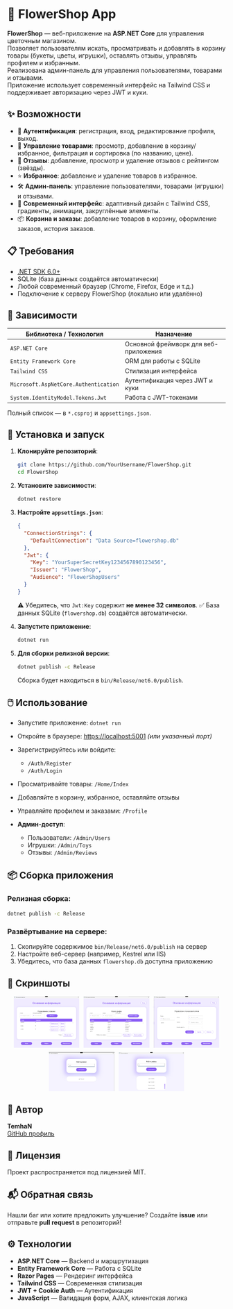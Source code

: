 # 🌸 FlowerShop App

**FlowerShop** — веб-приложение на **ASP.NET Core** для управления цветочным магазином.  
Позволяет пользователям искать, просматривать и добавлять в корзину товары (букеты, цветы, игрушки), оставлять отзывы, управлять профилем и избранным.  
Реализована админ-панель для управления пользователями, товарами и отзывами.  
Приложение использует современный интерфейс на Tailwind CSS и поддерживает авторизацию через JWT и куки.

## ✨ Возможности

- 🔐 **Аутентификация**: регистрация, вход, редактирование профиля, выход.
- 🛒 **Управление товарами**: просмотр, добавление в корзину/избранное, фильтрация и сортировка (по названию, цене).
- 📝 **Отзывы**: добавление, просмотр и удаление отзывов с рейтингом (звёзды).
- ⭐ **Избранное**: добавление и удаление товаров в избранное.
- 🛠️ **Админ-панель**: управление пользователями, товарами (игрушки) и отзывами.
- 🎨 **Современный интерфейс**: адаптивный дизайн с Tailwind CSS, градиенты, анимации, закруглённые элементы.
- 📦 **Корзина и заказы**: добавление товаров в корзину, оформление заказов, история заказов.

## 📋 Требования

- [.NET SDK 6.0+](https://dotnet.microsoft.com/en-us/download)
- SQLite (база данных создаётся автоматически)
- Любой современный браузер (Chrome, Firefox, Edge и т.д.)
- Подключение к серверу FlowerShop (локально или удалённо)

## 🧩 Зависимости

| Библиотека / Технология                 | Назначение                                  |
|----------------------------------------|---------------------------------------------|
| `ASP.NET Core`                         | Основной фреймворк для веб-приложения       |
| `Entity Framework Core`                | ORM для работы с SQLite                     |
| `Tailwind CSS`                         | Стилизация интерфейса                       |
| `Microsoft.AspNetCore.Authentication`  | Аутентификация через JWT и куки             |
| `System.IdentityModel.Tokens.Jwt`      | Работа с JWT-токенами                       |

Полный список — в `*.csproj` и `appsettings.json`.

## 🚀 Установка и запуск

1. **Клонируйте репозиторий**:
   ```bash
   git clone https://github.com/YourUsername/FlowerShop.git
   cd FlowerShop

2. **Установите зависимости**:

   ```bash
   dotnet restore

3. **Настройте `appsettings.json`**:

   ```json
   {
     "ConnectionStrings": {
       "DefaultConnection": "Data Source=flowershop.db"
     },
     "Jwt": {
       "Key": "YourSuperSecretKey1234567890123456",
       "Issuer": "FlowerShop",
       "Audience": "FlowerShopUsers"
     }
   }
   ```

   ⚠️ Убедитесь, что `Jwt:Key` содержит **не менее 32 символов**.
   ✅ База данных SQLite (`flowershop.db`) создаётся автоматически.

4. **Запустите приложение**:

   ```bash
   dotnet run

5. **Для сборки релизной версии**:

   ```bash
   dotnet publish -c Release
   ```

   Сборка будет находиться в `bin/Release/net6.0/publish`.

## 🖱️ Использование

* Запустите приложение: `dotnet run`
* Откройте в браузере: [https://localhost:5001](https://localhost:5001) *(или указанный порт)*
* Зарегистрируйтесь или войдите:

  * `/Auth/Register`
  * `/Auth/Login`
* Просматривайте товары: `/Home/Index`
* Добавляйте в корзину, избранное, оставляйте отзывы
* Управляйте профилем и заказами: `/Profile`
* **Админ-доступ**:

  * Пользователи: `/Admin/Users`
  * Игрушки: `/Admin/Toys`
  * Отзывы: `/Admin/Reviews`

## 📦 Сборка приложения

### Релизная сборка:

```bash
dotnet publish -c Release
```

### Развёртывание на сервере:

1. Скопируйте содержимое `bin/Release/net6.0/publish` на сервер
2. Настройте веб-сервер (например, Kestrel или IIS)
3. Убедитесь, что база данных `flowershop.db` доступна приложению

## 📸 Скриншоты

<div style="display: flex; flex-wrap: wrap; gap: 10px; justify-content: center;">
  <img src="https://github.com/TemhaN/RhymeFinder/blob/master/kur/Screenshots/1.png?raw=true" alt="Service App" width="30%">
  <img src="https://github.com/TemhaN/RhymeFinder/blob/master/kur/Screenshots/2.png?raw=true" alt="Service App" width="30%">
  <img src="https://github.com/TemhaN/RhymeFinder/blob/master/kur/Screenshots/3.png?raw=true" alt="Service App" width="30%">
  <img src="https://github.com/TemhaN/RhymeFinder/blob/master/kur/Screenshots/4.png?raw=true" alt="Service App" width="30%">
  <img src="https://github.com/TemhaN/RhymeFinder/blob/master/kur/Screenshots/5.png?raw=true" alt="Service App" width="30%">
</div>

## 🧠 Автор

**TemhaN**  
[GitHub профиль](https://github.com/TemhaN)

## 🧾 Лицензия

Проект распространяется под лицензией MIT.

## 📬 Обратная связь

Нашли баг или хотите предложить улучшение?
Создайте **issue** или отправьте **pull request** в репозиторий!

## ⚙️ Технологии

* **ASP.NET Core** — Backend и маршрутизация
* **Entity Framework Core** — Работа с SQLite
* **Razor Pages** — Рендеринг интерфейса
* **Tailwind CSS** — Современная стилизация
* **JWT + Cookie Auth** — Аутентификация
* **JavaScript** — Валидация форм, AJAX, клиентская логика
